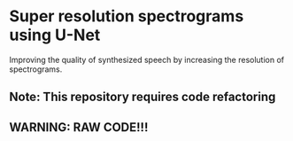 # Super resolution spectrograms using U-Net
Improving the quality of synthesized speech by increasing the resolution of spectrograms.

## Note: This repository requires code refactoring

## WARNING: RAW CODE!!!

